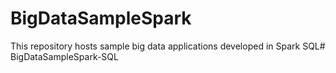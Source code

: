 # BigDataSampleSpark
This repository hosts sample big data applications developed in Spark SQL# BigDataSampleSpark-SQL
